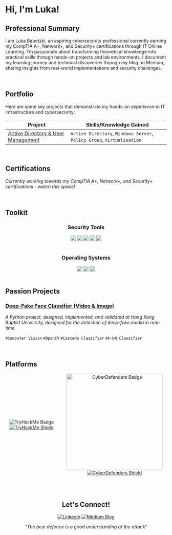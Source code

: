 # Hi, I'm Luka!

## Professional Summary

I am Luka Babetzki, an aspiring cybersecurity professional currently earning my CompTIA A+, Network+, and Security+ certifications through IT Online Learning. I'm passionate about transforming theoretical knowledge into practical skills through hands-on projects and lab environments. I document my learning journey and technical discoveries through my blog on Medium, sharing insights from real-world implementations and security challenges.

<br>


## Portfolio

Here are some key projects that demonstrate my hands-on experience in IT infrastructure and cybersecurity:

|       Project                           |        Skills/Knowledge Gained      |
|-----------------------------------------|-------------------------------------|
| <a href="">Active Directory & User Management</a> | `Active Directory`, `Windows Server`, `Policy Group`, `Virtualisation`  |


<br>


## Certifications

*Currently working towards my CompTIA A+, Network+, and Security+ certifications - watch this space!*

<br>


## Toolkit

<div align="center">

### Security Tools

<img src="https://img.shields.io/badge/Wireshark-1679A7.svg?style=for-the-badge&logo=Wireshark&logoColor=white"/>
<img src="https://img.shields.io/badge/VirusTotal-394EFF.svg?style=for-the-badge&logo=VirusTotal&logoColor=white"/>
<img src="https://img.shields.io/badge/Metasploit-2596CD.svg?style=for-the-badge&logo=Metasploit&logoColor=white"/>
<img src="https://img.shields.io/badge/MITRE_ATT&CK®-08669C.svg?style=for-the-badge&logo=MITRE_ATT&CK&logoColor=white"/>
<img src="https://img.shields.io/badge/Atomic_Red_Team-D02733.svg?style=for-the-badge&logo=Atomic_Red_Team&logoColor=white"/>
<br><br>
</div>

<div align="center">

### Operating Systems

<img src="https://img.shields.io/badge/Windows-0078D6?style=for-the-badge&logo=windows&logoColor=white">
<img src="https://img.shields.io/badge/Kali%20Linux-557C94.svg?style=for-the-badge&logo=Kali-Linux&logoColor=white"/>
<img src="https://img.shields.io/badge/Ubuntu-E95420.svg?style=for-the-badge&logo=Ubuntu&logoColor=white"/>
<br><br>
</div>


## Passion Projects

### <a href="">Deep-Fake Face Classifier (Video & Image)</a>

_A Python project, designed, implemented, and validated at Hong Kong Baptist University, designed for the detection of deep-fake media in real-time._ 

`#Computer Vision` `#OpenCV` `#Cascade Classifier` `#k-NN Classifier`

<!---

<br>

### <a href="">Project Name</a>

_Brief description_

`#` `#` `#` `#`

- 
- 
- 

-->

<br>

## Platforms

<div style="display: flex; justify-content: center; align-items: center; gap: 40px;">
  <div style="text-align: center;">
    <img src="https://tryhackme-badges.s3.amazonaws.com/lukabbzk.png" alt="TryHackMe Badge" />
    <br>
    <a href="https://tryhackme.com/p/lukabbzk">
      <img src="https://img.shields.io/badge/TryHackMe-212C42?style=for-the-badge&logo=TryHackMe&logoColor=white" alt="TryHackMe Shield"/>
    </a>
  </div>

  <div style="text-align: center;">
    <img src="https://cyberdefenders-storage.s3.me-central-1.amazonaws.com/profile-badges/lukababetzki.png" width="300" alt="CyberDefenders Badge"/>
    <br>
    <a href="https://cyberdefenders.org/p/lukababetzki">
      <img src="https://img.shields.io/badge/CyberDefenders-335EEA.svg?style=for-the-badge&logo=CyberDefenders&logoColor=white" alt="CyberDefenders Shield"/>
    </a>
  </div>
</div>

<br><br>


<div align="center">

## Let's Connect!

[![LinkedIn](https://img.shields.io/badge/-LinkedIn-0077B5?style=for-the-badge&logo=linkedin&logoColor=white)](https://linkedin.com/in/luka-babetzki)
[![Medium Blog](https://img.shields.io/badge/Medium-12100E?style=for-the-badge&logo=medium&logoColor=white)](https://medium.com/@lukababetzki)


</div>

<div align="center">

*"The best defence is a good understanding of the attack"*

</div>